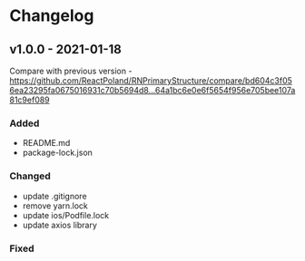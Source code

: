 
# Changelog

## v1.0.0 - 2021-01-18

Compare with previous version - https://github.com/ReactPoland/RNPrimaryStructure/compare/bd604c3f056ea23295fa0675016931c70b5694d8...64a1bc6e0e6f5654f956e705bee107a81c9ef089

### Added
- README.md
- package-lock.json

### Changed

- update .gitignore
- remove yarn.lock
- update ios/Podfile.lock
- update axios library

### Fixed
